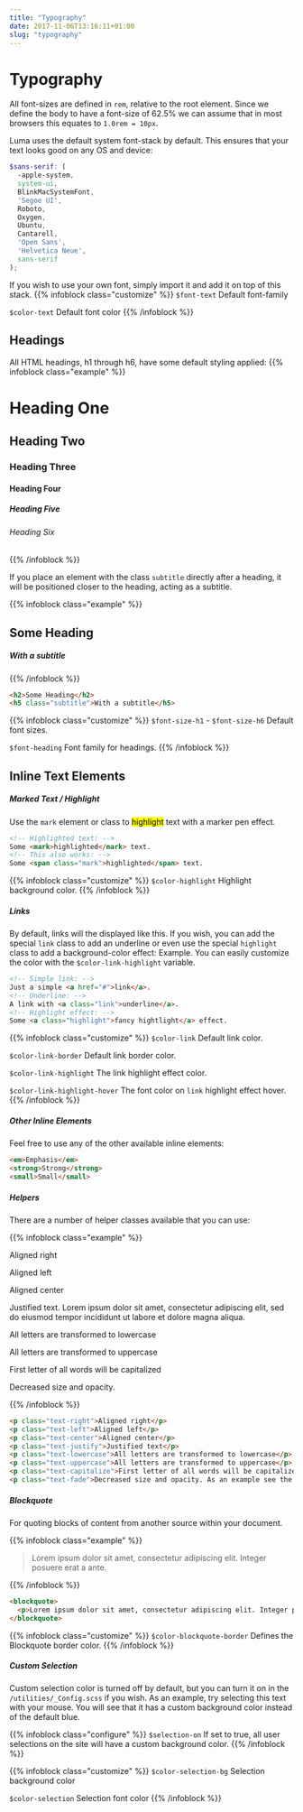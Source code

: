```yaml
---
title: "Typography"
date: 2017-11-06T13:16:11+01:00
slug: "typography"
---
```


# Typography

All font-sizes are defined in `rem`, relative to the root element. Since we define the body to have a font-size of 62.5%
we can assume that in most browsers this equates to `1.0rem = 10px`.

Luma uses the default system font-stack by default. This ensures that your text looks good on any OS and device:
```scss
$sans-serif: (
  -apple-system,
  system-ui,
  BlinkMacSystemFont,
  'Segoe UI',
  Roboto,
  Oxygen,
  Ubuntu,
  Cantarell,
  'Open Sans',
  'Helvetica Neue',
  sans-serif
);
```

If you wish to use your own font, simply import it and add it on top of this stack.
{{% infoblock class="customize" %}}
`$font-text` Default font-family

`$color-text` Default font color
{{% /infoblock %}}

## Headings
All HTML headings, h1 through h6, have some default styling applied:
{{% infoblock class="example" %}}
# Heading One
## Heading Two
### Heading Three
#### Heading Four
##### Heading Five
###### Heading Six
{{% /infoblock %}}

If you place an element with the class `subtitle` directly after a heading,
it will be positioned closer to the heading, acting as a subtitle.

{{% infoblock class="example" %}}
## Some Heading <h5 class="subtitle">With a subtitle</h2>
{{% /infoblock %}}

```html
<h2>Some Heading</h2>
<h5 class="subtitle">With a subtitle</h5>
```

{{% infoblock class="customize" %}}
`$font-size-h1` - `$font-size-h6` Default font sizes.

`$font-heading` Font family for headings.
{{% /infoblock %}}

## Inline Text Elements

##### Marked Text / Highlight

Use the `mark` element or class to <mark>highlight</mark> text with a marker pen effect.

```html
<!-- Highlighted text: -->
Some <mark>highlighted</mark> text.
<!-- This also works: -->
Some <span class="mark">highlighted</span> text.
```

{{% infoblock class="customize" %}}
`$color-highlight` Highlight background color.
{{% /infoblock %}}

##### Links

By default, links will the displayed <a>like this</a>. If you wish, you can add the special `link` class to add
an <a class="link">underline</a> or even use the special `highlight` class to add a background-color effect: <a class="highlight">Example</a>.
You can easily customize the color with the `$color-link-highlight` variable.

```html
<!-- Simple link: -->
Just a simple <a href="#">link</a>.
<!-- Underline: -->
A link with <a class="link">underline</a>.
<!-- Highlight effect: -->
Some <a class="highlight">fancy hightlight</a> effect.
```

{{% infoblock class="customize" %}}
`$color-link` Default link color.

`$color-link-border` Default link border color.

`$color-link-highlight` The link highlight effect color.

`$color-link-highlight-hover` The font color on `link` highlight effect hover.
{{% /infoblock %}}

##### Other Inline  Elements

Feel free to use any of the other available inline elements:

```html
<em>Emphasis</em>
<strong>Strong</strong>
<small>Small</small>
```

##### Helpers

There are a number of helper classes available that you can use:

{{% infoblock class="example" %}}
<p class="text-right">Aligned right</p>
<p class="text-left">Aligned left</p>
<p class="text-center">Aligned center</p>
<p class="text-justify">Justified text. Lorem ipsum dolor sit amet, consectetur adipiscing elit, sed do eiusmod tempor incididunt ut labore et dolore magna aliqua.</p>
<p class="text-lowercase">All letters are transformed to lowercase</p>
<p class="text-uppercase">All letters are transformed to uppercase</p>
<p class="text-capitalize">First letter of all words will be capitalized</p>
<p class="text-fade">Decreased size and opacity.</p>
{{% /infoblock %}}

```html
<p class="text-right">Aligned right</p>
<p class="text-left">Aligned left</p>
<p class="text-center">Aligned center</p>
<p class="text-justify">Justified text</p>
<p class="text-lowercase">All letters are transformed to lowercase</p>
<p class="text-uppercase">All letters are transformed to uppercase</p>
<p class="text-capitalize">First letter of all words will be capitalized</p>
<p class="text-fade">Decreased size and opacity. As an example see the sans-serif Example above.</p>
```

##### Blockquote

For quoting blocks of content from another source within your document.

{{% infoblock class="example" %}}
<blockquote>
  <p>Lorem ipsum dolor sit amet, consectetur adipiscing elit. Integer posuere erat a ante.</p>
</blockquote>
{{% /infoblock %}}

```html
<blockquote>
  <p>Lorem ipsum dolor sit amet, consectetur adipiscing elit. Integer posuere erat a ante.</p>
</blockquote>
```

{{% infoblock class="customize" %}}
`$color-blockquote-border` Defines the Blockquote border color.
{{% /infoblock %}}

##### Custom Selection

Custom selection color is turned off by default, but you can turn it on in the `/utilities/_Config.scss` if you wish. As an example, try selecting this text with your mouse. You will see that it has a custom background color instead of the default blue.

{{% infoblock class="configure" %}}
`$selection-on` If set to true, all user selections on the site will have a custom background color.
{{% /infoblock %}}

{{% infoblock class="customize" %}}
`$color-selection-bg` Selection background color

`$color-selection` Selection font color
{{% /infoblock %}}